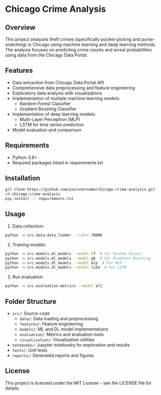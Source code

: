 # Chicago Crime Analysis

## Overview
This project analyzes theft crimes (specifically pocket-picking and purse-snatching) in Chicago using machine learning and deep learning methods. The analysis focuses on predicting crime counts and arrest probabilities using data from the Chicago Data Portal.

## Features
- Data extraction from Chicago Data Portal API
- Comprehensive data preprocessing and feature engineering
- Exploratory data analysis with visualizations
- Implementation of multiple machine learning models:
  - Random Forest Classifier
  - Gradient Boosting Classifier
- Implementation of deep learning models:
  - Multi-Layer Perceptron (MLP)
  - LSTM for time series prediction
- Model evaluation and comparison

## Requirements
- Python 3.8+
- Required packages listed in requirements.txt

## Installation
```bash
git clone https://github.com/yourusername/chicago-crime-analysis.git
cd chicago-crime-analysis
pip install -r requirements.txt
```

## Usage
1. Data collection:
```bash
python -m src.data.data_loader --limit 70000
```

2. Training models:
```bash
python -m src.models.ml_models --model rf  # For Random Forest
python -m src.models.ml_models --model gb  # For Gradient Boosting
python -m src.models.dl_models --model mlp  # For MLP
python -m src.models.dl_models --model lstm  # For LSTM
```

3. Run evaluation:
```bash
python -m src.evaluation.metrics --model all
```

## Folder Structure
- `src/`: Source code
  - `data/`: Data loading and preprocessing
  - `features/`: Feature engineering
  - `models/`: ML and DL model implementations
  - `evaluation/`: Metrics and evaluation tools
  - `visualization/`: Visualization utilities
- `notebooks/`: Jupyter notebooks for exploration and results
- `tests/`: Unit tests
- `reports/`: Generated reports and figures

## License
This project is licensed under the MIT License - see the LICENSE file for details.
